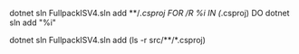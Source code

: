 dotnet sln FullpackISV4.sln add **/*.csproj
FOR /R %i IN (*.csproj) DO dotnet sln add "%i"

dotnet sln FullpackISV4.sln add (ls -r src/**/*.csproj)